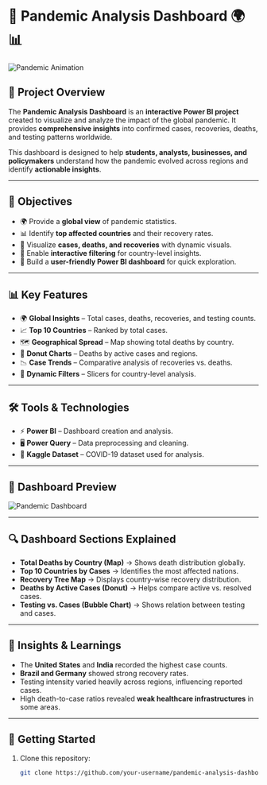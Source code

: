 # 🦠 Pandemic Analysis Dashboard 🌍📊  

![Pandemic Animation](https://media.giphy.com/media/3oEjI6SIIHBdRxXI40/giphy.gif)  

## 📌 Project Overview  
The **Pandemic Analysis Dashboard** is an **interactive Power BI project** created to visualize and analyze the impact of the global pandemic. It provides **comprehensive insights** into confirmed cases, recoveries, deaths, and testing patterns worldwide.  

This dashboard is designed to help **students, analysts, businesses, and policymakers** understand how the pandemic evolved across regions and identify **actionable insights**.  

---

## 🎯 Objectives  
- 🌍 Provide a **global view** of pandemic statistics.  
- 📊 Identify **top affected countries** and their recovery rates.  
- 🧾 Visualize **cases, deaths, and recoveries** with dynamic visuals.  
- 🎯 Enable **interactive filtering** for country-level insights.  
- 🔄 Build a **user-friendly Power BI dashboard** for quick exploration.  

---

## 📊 Key Features  
- 🌍 **Global Insights** – Total cases, deaths, recoveries, and testing counts.  
- 📈 **Top 10 Countries** – Ranked by total cases.  
- 🗺️ **Geographical Spread** – Map showing total deaths by country.  
- 🧾 **Donut Charts** – Deaths by active cases and regions.  
- 📉 **Case Trends** – Comparative analysis of recoveries vs. deaths.  
- 🎯 **Dynamic Filters** – Slicers for country-level analysis.  

---

## 🛠️ Tools & Technologies  
- ⚡ **Power BI** – Dashboard creation and analysis.  
- 🖥️ **Power Query** – Data preprocessing and cleaning.  
- 📂 **Kaggle Dataset** – COVID-19 dataset used for analysis.  

---

## 📸 Dashboard Preview  
![Pandemic Dashboard](./pandemic_dashboard.png)  

---

## 🔍 Dashboard Sections Explained  
- **Total Deaths by Country (Map)** → Shows death distribution globally.  
- **Top 10 Countries by Cases** → Identifies the most affected nations.  
- **Recovery Tree Map** → Displays country-wise recovery distribution.  
- **Deaths by Active Cases (Donut)** → Helps compare active vs. resolved cases.  
- **Testing vs. Cases (Bubble Chart)** → Shows relation between testing and cases.  

---

## 🔮 Insights & Learnings  
- The **United States** and **India** recorded the highest case counts.  
- **Brazil and Germany** showed strong recovery rates.  
- Testing intensity varied heavily across regions, influencing reported cases.  
- High death-to-case ratios revealed **weak healthcare infrastructures** in some areas.  

---

## 🚀 Getting Started  

1. Clone this repository:  
   ```bash
   git clone https://github.com/your-username/pandemic-analysis-dashboard.git
